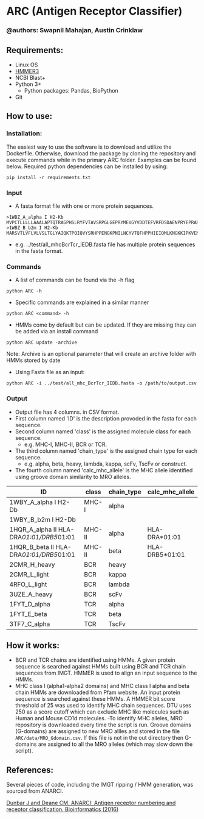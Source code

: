 # ARC (Antigen Receptor Classifier)
### @authors: Swapnil Mahajan, Austin Crinklaw

## Requirements:
- Linux OS
- [HMMER3](http://hmmer.org/)
- NCBI Blast+
- Python 3+
  - Python packages: Pandas, BioPython
- Git

## How to use:

### Installation:
The easiest way to use the software is to download and utilize the Dockerfile.
Otherwise, download the package by cloning the repository and execute commands while in the primary ARC folder.
Examples can be found below.
Required python dependencies can be installed by using:
```shell
pip install -r requirements.txt
```

### Input  
-  A fasta format file with one or more protein sequences.  
  ```
  >1WBZ_A_alpha I H2-Kb
MVPCTLLLLLAAALAPTQTRAGPHSLRYFVTAVSRPGLGEPRYMEVGYVDDTEFVRFDSDAENPRYEPRARWMEQEGPEYWERETQKAKGNEQSFRVDLRTLLGYYNQSKGGSHTIQVISGCEVGSDGRLLRGYQQYAYDGCDYIALNEDLKTWTAADMAALITKHKWEQAGEAERLRAYLEGTCVEWLRRYLKNGNATLLRTDSPKAHVTHHSRPEDKVTLRCWALGFYPADITLTWQLNGEELIQDMELVETRPAGDGTFQKWASVVVPLGKEQYYTCHVYHQGLPEPLTLRWEPPPSTVSNMATVAVLVVLGAAIVTGAVVAFVMKMRRRNTGGKGGDYALAPGSQTSDLSLPDCKVMVHDPHSLA
>1WBZ_B_b2m I H2-Kb
MARSVTLVFLVLVSLTGLYAIQKTPQIQVYSRHPPENGKPNILNCYVTQFHPPHIEIQMLKNGKKIPKVEMSDMSFSKDWSFYILAHTEFTPTETDTYACRVKHASMAEPKTVYWDRDM
  ```

-  e.g. ../test/all_mhcBcrTcr_IEDB.fasta file has multiple protein sequences in the fasta format.  

  

### Commands
- A list of commands can be found via the -h flag
```shell
python ARC -h
```
- Specific commands are explained in a similar manner
```shell
python ARC <command> -h
```
- HMMs come by default but can be updated. If they are missing they can be added via an install command
```shell
python ARC update -archive
```
Note: Archive is an optional parameter that will create an archive folder with HMMs stored by date

-  Using Fasta file as an input:
```shell
python ARC -i ../test/all_mhc_BcrTcr_IEDB.fasta -o /path/to/output.csv
```
### Output  
-  Output file has 4 columns. in CSV format. 
-  First column named 'ID' is the description provoded in the fasta for each sequence.  
-  Second column named 'class' is the assigned molecule class for each sequence.
   -  e.g. MHC-I, MHC-II, BCR or TCR.  
-  The third column named 'chain_type' is the assigned chain type for each sequence.
   -  e.g. alpha, beta, heavy, lambda, kappa, scFv, TscFv or construct.
-  The fourth column named 'calc_mhc_allele' is the MHC allele identified using groove domain similarity to MRO alleles.

| ID	                                  | class  | chain_type | calc_mhc_allele|
|---------------------------------------- |------- |----------- |---------------|
| 1WBY_A_alpha I H2-Db                    |	MHC-I  | alpha      | |
| 1WBY_B_b2m I H2-Db	                  |	       |            | |
| 1HQR_A_alpha II HLA-DRA*01:01/DRB5*01:01|	MHC-II | alpha      | HLA-DRA*01:01 |
| 1HQR_B_beta II HLA-DRA*01:01/DRB5*01:01 |	MHC-II | beta       | HLA-DRB5*01:01 |
| 2CMR_H_heavy                            |	BCR	   | heavy      | |
| 2CMR_L_light                            |	BCR	   | kappa      | |
| 4RFO_L_light                            |	BCR	   | lambda     | |
| 3UZE_A_heavy                            |	BCR	   | scFv       | |
| 1FYT_D_alpha                            |	TCR	   | alpha      | |
| 1FYT_E_beta                             | TCR	   | beta       | |
| 3TF7_C_alpha                            |	TCR    | TscFv      | |

## How it works:
- BCR and TCR chains are identified using HMMs. A given protein sequence is searched against HMMs built using BCR and TCR chain sequences from IMGT. HMMER is used to align an input sequence to the HMMs.
- MHC class I (alpha1-alpha2 domains) and MHC class I alpha and beta chain HMMs are downloaded from Pfam website. An input protein sequence is searched against these HMMs. A HMMER bit score threshold of 25 was used to identify MHC chain sequences. DTU uses 250 as a score cutoff which can exclude MHC like molecules such as Human and Mouse CD1d molecules.
-To identify MHC alleles, MRO repository is downloaded every time the script is run. Groove domains (G-domains) are assigned to new MRO allles and stored in the file `ARC/data/MRO_Gdomain.csv`. If this file is not in the out directory then G-domains are assigned to all the MRO alleles (which may slow down the script).

## References:
Several pieces of code, including the IMGT ripping / HMM generation, was sourced from ANARCI.

[Dunbar J and Deane CM. ANARCI: Antigen receptor numbering and receptor classification. Bioinformatics (2016)](https://academic.oup.com/bioinformatics/article/32/2/298/1743894)